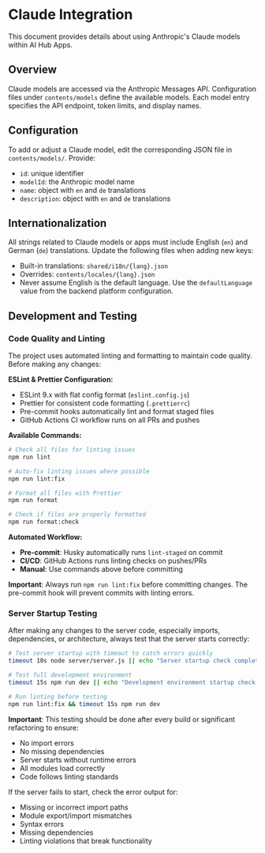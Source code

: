 # Claude Integration

This document provides details about using Anthropic's Claude models within AI Hub Apps.

## Overview

Claude models are accessed via the Anthropic Messages API. Configuration files under `contents/models` define the available models. Each model entry specifies the API endpoint, token limits, and display names.

## Configuration

To add or adjust a Claude model, edit the corresponding JSON file in `contents/models/`. Provide:

- `id`: unique identifier
- `modelId`: the Anthropic model name
- `name`: object with `en` and `de` translations
- `description`: object with `en` and `de` translations

## Internationalization

All strings related to Claude models or apps must include English (`en`) and German (`de`) translations. Update the following files when adding new keys:

- Built-in translations: `shared/i18n/{lang}.json`
- Overrides: `contents/locales/{lang}.json`
- Never assume English is the default language. Use the `defaultLanguage` value
  from the backend platform configuration.

## Development and Testing

### Code Quality and Linting

The project uses automated linting and formatting to maintain code quality. Before making any changes:

**ESLint & Prettier Configuration:**

- ESLint 9.x with flat config format (`eslint.config.js`)
- Prettier for consistent code formatting (`.prettierrc`)
- Pre-commit hooks automatically lint and format staged files
- GitHub Actions CI workflow runs on all PRs and pushes

**Available Commands:**

```bash
# Check all files for linting issues
npm run lint

# Auto-fix linting issues where possible
npm run lint:fix

# Format all files with Prettier
npm run format

# Check if files are properly formatted
npm run format:check
```

**Automated Workflow:**

- **Pre-commit**: Husky automatically runs `lint-staged` on commit
- **CI/CD**: GitHub Actions runs linting checks on pushes/PRs
- **Manual**: Use commands above before committing

**Important**: Always run `npm run lint:fix` before committing changes. The pre-commit hook will prevent commits with linting errors.

### Server Startup Testing

After making any changes to the server code, especially imports, dependencies, or architecture, always test that the server starts correctly:

```bash
# Test server startup with timeout to catch errors quickly
timeout 10s node server/server.js || echo "Server startup check completed"

# Test full development environment
timeout 15s npm run dev || echo "Development environment startup check completed"

# Run linting before testing
npm run lint:fix && timeout 15s npm run dev
```

**Important**: This testing should be done after every build or significant refactoring to ensure:

- No import errors
- No missing dependencies
- Server starts without runtime errors
- All modules load correctly
- Code follows linting standards

If the server fails to start, check the error output for:

- Missing or incorrect import paths
- Module export/import mismatches
- Syntax errors
- Missing dependencies
- Linting violations that break functionality
